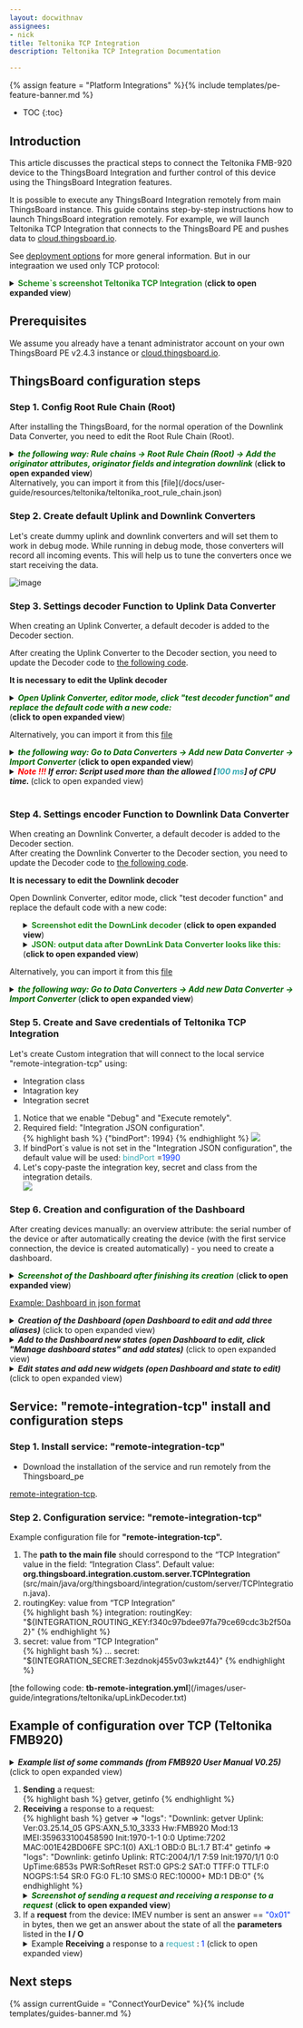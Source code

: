 ```yaml
---
layout: docwithnav
assignees:
- nick
title: Teltonika TCP Integration
description: Teltonika TCP Integration Documentation 

---
```


{% assign feature = "Platform Integrations" %}{% include templates/pe-feature-banner.md %}

* TOC
{:toc}

## Introduction

This article discusses the practical steps to connect the Teltonika FMB-920 device to the ThingsBoard Integration and further control of this device using the ThingsBoard Integration features.

It is possible to execute any ThingsBoard Integration remotely from main ThingsBoard instance.
This guide contains step-by-step instructions how to launch ThingsBoard integration remotely.
For example, we will launch Teltonika TCP Integration that connects to the ThingsBoard PE and pushes data to 
[cloud.thingsboard.io](https://cloud.thingsboard.io/signup).  

See [deployment options](/docs/user-guide/integrations/#deployment-options) for more general information.
But in our integraation we used only TCP protocol:
<details>
    <summary>
    <font color="#228b22"><b>Scheme`s screenshot Teltonika TCP Integration</b></font> (<b>click to open expanded view</b>)
    </summary>
    <img src="/images/user-guide/integrations/teltonika/embeded-integrations-overview.jpg">
</details> 


## Prerequisites

We assume you already have a tenant administrator account on your own ThingsBoard PE v2.4.3 instance or
[cloud.thingsboard.io](https://cloud.thingsboard.io/signup). 
 

## ThingsBoard configuration steps

### Step 1. Config Root Rule Chain (Root)

After installing the ThingsBoard, for the normal operation of the Downlink Data Converter, you need to edit the Root Rule Chain (Root).

<details>
    <summary>
        <font color="#006400"><i><b>the following way: Rule chains -> Root Rule Chain (Root) -> Add the originator attributes, originator fields and integration downlink </b></i></font> (<b>click to open expanded view</b>)
    </summary>
    <img src="/images/user-guide/integrations/teltonika/rule_chane.png">
</details>
Alternatively, you can import it from this [file](/docs/user-guide/resources/teltonika/teltonika_root_rule_chain.json) 

### Step 2. Create default Uplink and Downlink Converters

Let's create dummy uplink and downlink converters and will set them to work in debug mode.
While running in debug mode, those converters will record all incoming events. 
This will help us to tune the converters once we start receiving the data.

![image](/images/user-guide/integrations/remote/default-converters.gif)  

### Step 3. Settings decoder Function  to Uplink Data Converter

When creating an Uplink Converter, a default decoder is added to the Decoder section.

After creating the Uplink Converter to the Decoder section, you need to update the Decoder code to [the following code](/images/user-guide/integrations/teltonika/upLinkDecoder.txt).

<b>It is necessary to edit the Uplink decoder</b>

<p></p> <p></p>
<details>
    <summary>
        <font color="#006400"><i><b>Open Uplink Converter, editor mode, click "test decoder function" and replace the default code with a new code:</b></i></font> <br> (<b>click to open expanded view</b>)
    </summary> 
   <ul>
        <details>
            <summary>
            <font color="#228b22"><b>Screenshot of editing the UpLink decoder</b></font> (<b>click to open expanded view</b>)
            </summary>
            <img src="/images/user-guide/integrations/teltonika/uplink_decoder.png">
        </details> 
    </ul>
</details>

Alternatively, you can import it from this [file](/docs/user-guide/resources/teltonika/teltonika_tcp_uplink_converter.json) 
<details>
    <summary>
        <font color="#006400"><i><b>the following way: Go to Data Converters -> Add new Data Converter -> Import Converter </b></i></font> (<b>click to open expanded view</b>)
    </summary>
    <img src="/images/user-guide/rule-engine-2-0/tutorials/mqtt-downlink/import_new_converter.png">
</details>

<details>
    <summary>
        <i><b><font color="#FF0000">Note !!!</font> If error: Script used more than the allowed [<font color="#36abb5">100 ms</font>] of CPU time. </b></i> (click to open expanded view)
    </summary>
    <ul>
        <li>If you have an <b>error</b> while executing <b>uplink scripts:</b></li>         
        {% highlight bash %}
            java.util.concurrent.ExecutionException: java.util.concurrent.ExecutionException: javax.script.ScriptException: delight.nashornsandbox.exceptions.ScriptCPUAbuseException: Script used more than the allowed [100 ms] of CPU time.
 	        at com.google.common.util.concurrent.AbstractFuture.getDoneValue(AbstractFuture.java:502) ...    
        {% endhighlight %}          
        <li>It is possible to raise <font color="#006400"><i><b>"Maximum CPU time in milliseconds allowed for script execution"</b></i></font> in <i><b>src/main/resources/tb-remote-integration.yml</b></i></li>  
        {% highlight bash %}
            ...
            js:
              evaluator: "${JS_EVALUATOR:local}" # local/remote
              # Built-in JVM JavaScript environment properties
              local:
                ...
                # Maximum CPU time in milliseconds allowed for script execution
                max_cpu_time: "${LOCAL_JS_SANDBOX_MAX_CPU_TIME:300}"
                ...
        {% endhighlight %}
    </ul>
</details>
<br>



### Step 4. Settings encoder Function  to Downlink Data Converter
When creating an Downlink Converter, a default decoder is added to the Decoder section.<br>
After creating the Downlink Converter to the Decoder section, you need to update the Decoder code to [the following code](/images/user-guide/integrations/teltonika/downlinkDecoder.txt). <br>

<b>It is necessary to edit the Downlink decoder</b>

Open Downlink Converter, editor mode, click "test decoder function" and replace the default code with a new code:   
   <ul>
        <details>
            <summary>
            <font color="#228b22"><b>Screenshot edit the DownLink decoder</b></font> (<b>click to open expanded view</b>)
            </summary>
            <img src="/images/user-guide/integrations/teltonika/downlink_decoder.png">
        </details>         
        <details>
            <summary>
             <font color="#228b22"><b>JSON: output data after DownLink Data Converter looks like this:</b></font>  <br>(<b>click to open expanded view</b>)
             </summary>  
             {% highlight bash %}
             {
                 {
                    /** Encoder **/                    
                     var codec = 12;
                     var quantity = 1;
                     var commandType = 5;                 
                     var result = setPayload();                 
                     function setPayload() {
                         if (msg.hasOwnProperty('payload') && metadata['payload'] !== null) {
                             return getPayload();
                         }
                         return null;
                     }                 
                     function getPayload() {
                         var rez = {
                             contentType: "JSON",
                             data:  getDataHexMany(),
                             metadata: {
                                 serialNumber: metadata['cs_serialNumber'],
                                 deviceName: metadata['originatorName'],
                                 payload:  getPayloadTrim(),
                                 codec: codec,
                                 quantity: quantity,
                                 commandType: commandType
                             }
                         };
                         return rez;
                     }                 
                     function convertToHex(str) {
                         var hex = '';
                         for(var i=0;i<str.length;i++) {
                             hex += ''+str.charCodeAt(i).toString(16);
                         }
                         return hex;
                     }                 
                     function convertToHexFixLen(str, len){
                         var strHex = len +str.toString(16);
                         return strHex.substring(strHex.length - len.length);
                     }                 
                     function getDataHexMany() {
                         var dataArrays = msg.payload.split(",");
                         var data = "";
                         for (var i = 0; i < dataArrays.length; i ++) {
                             data += (getDataHexOneForMany(dataArrays[i].trim()) + ",")
                         }
                         data = data.substring(0, data.lastIndexOf(","));                 
                         return data;                 
                     }                 
                     function getDataHexOneForMany(str) {
                         var codecHex = convertToHexFixLen(codec, "00");
                         var quantityHex = convertToHexFixLen(quantity, "00");
                         var typeHex = convertToHexFixLen(commandType, "00");
                         var commandSizeHex = convertToHexFixLen(str.length,"00000000");
                         var commandHex = convertToHex(str);
                         var dataHex = codecHex + quantityHex  + typeHex + commandSizeHex + commandHex + quantityHex;
                         return dataHex;
                     }                     
                     function getPayloadTrim () {
                         var dataArrays = msg.payload.split(",");
                         var data = "";
                         for (var i = 0; i < dataArrays.length; i ++) {
                             data += (dataArrays[i].trim() + ",")
                         }
                         data = data.substring(0, data.lastIndexOf(","));
                         return data;
                     }                 
                     return result;
                 }
             }
             {% endhighlight %}
         </details>  
    </ul>  
    
    
Alternatively, you can import it from this [file](/docs/user-guide/resources/teltonika/teltonika_tcp_downlink_converter.json) 
<details>
    <summary>
        <font color="#006400"><i><b>the following way: Go to Data Converters -> Add new Data Converter -> Import Converter </b></i></font> (<b>click to open expanded view</b>)
    </summary>
    <img src="/images/user-guide/rule-engine-2-0/tutorials/mqtt-downlink/import_new_converter.png">
</details>   

### Step 5. Create and Save credentials of Teltonika TCP Integration

Let's create Custom integration that will connect to the local service "remote-integration-tcp" using:
- Integration class
- Intagration key
- Integration secret 
<ol>
    <li>Notice that we enable "Debug" and "Execute remotely".</li>    
    <li>Required field: "Integration JSON configuration".</li>
        {% highlight bash %}
            {"bindPort": 1994}
        {% endhighlight %}    
    <img src="/images/user-guide/integrations/teltonika/custom-teltonika-tcp-integration_config.png">
    <li>If bindPort`s value is not set in the "Integration JSON configuration", the default value will be used: <font color="#36abb5">bindPort </font>=<font color="#0031ff">1990</font></li>
    <li>Let's copy-paste the integration key, secret and class from the integration details.</li>
     <img src="/images/user-guide/integrations/teltonika/custom-teltonika-tcp-integration.jpg">   
</ol>

### Step 6. Creation  and  configuration of the Dashboard

After creating devices manually: an overview attribute: the serial number of the device or after automatically creating the device (with the first service connection, the device is created automatically) - you need to create a dashboard.

<details>
   <summary>
       <font color="#006400"><i><b>Screenshot of the Dashboard after finishing its creation</b></i></font> (<b>click to open expanded view</b>)
   </summary> 
   <img src="/images/user-guide/integrations/teltonika/teltonika_dashboard_example.png">
</details>

[Example:  Dashboard in json format](/docs/user-guide/resources/teltonika/teltonika_tcp_new.json)

<details>
  <summary>
    <i><b>Creation of the Dashboard (open Dashboard to edit and add three aliases)</b></i> (click to open expanded view)
  </summary> 
  <ol>
    <details>
      <summary>
          <font color="#006400"><i><b>Screenshot: add Entity aliases</b></i></font> (<b>click to open expanded view</b>)
      </summary> 
      <img src="/images/user-guide/integrations/teltonika/teltonika_dashboard_add_aliases.png">
    </details>  
    <ol>
         <li><b>LisTeltonika:</b> Filter type=>Entity list; Type=>Device; and add devices TELTONIKA</li>
          <details>
              <summary>
                  <font color="#006400"><i><b>Screenshot: add Entity aliases LisTeltonika</b></i></font> (<b>click to open expanded view</b>)
              </summary> 
              <img src="/images/user-guide/integrations/teltonika/teltonika_dashboard_alias_ListTeltonika.png">
          </details>       
         <li><b>DigEntityForm:</b> Filter type=>Device type; Type=>teltonika;</li>
        <details>
            <summary>
                <font color="#006400"><i><b>Screenshot: add Entity aliases DigEntityForm</b></i></font> (<b>click to open expanded view</b>)
            </summary> 
            <img src="/images/user-guide/integrations/teltonika/teltonika_dashboard_alias_DigEntityForm.png">
        </details>
        <li><b>SelectedDevice:</b> Filter type=>Entity from dashboard state;</li>
        <details>
            <summary>
                <font color="#006400"><i><b>Screenshot: add Entity aliases SelectedDevice</b></i></font> (<b>click to open expanded view</b>)
            </summary> 
            <img src="/images/user-guide/integrations/teltonika/teltonika_dashboard_alias_SelectedDevice.png">
        </details>
    </ol>
   </ol>
</details>  

<details>
  <summary>
    <i><b>Add to the Dashboard new states (open Dashboard to edit, click "Manage dashboard states" and add states)</b></i> (click to open expanded view)
  </summary> 
  <ol>    
    <details>
         <summary>
             <font color="#006400"><i><b>Screenshot of creation of the states; main, map, detailers, uplinks</b></i></font> (<b>click to open expanded view</b>)
         </summary> 
         <img src="/images/user-guide/integrations/teltonika/teltonika_dashboard_states.png">
     </details>
    <ol>
        <li> state main: Name=>MAIN; Sate id:=>main; Root state=>true</li>
        <ul>
            <details>
                 <summary>
                     <font color="#006400"><i><b>Screenshot of creation of the state; main</b></i></font> (<b>click to open expanded view</b>)
                 </summary> 
                 <img src="/images/user-guide/integrations/teltonika/teltonika_dashboard_state_main.png">
             </details>
        </ul>    
        <li> state map: Name=>Map; Sate id:=>map; Root state=>false</li>
        <ul>
            <details>
                 <summary>
                     <font color="#006400"><i><b>Screenshot of creation of the state; main</b></i></font> (<b>click to open expanded view</b>)
                 </summary> 
                 <img src="/images/user-guide/integrations/teltonika/teltonika_dashboard_state_map.png">
             </details>
        </ul>    
        <li> state details: Name=>Setup -> ${entityName}; Sate id:=>details; Root state=>false</li>
        <ul>
            <details>
                 <summary>New 
                     <font color="#006400"><i><b>Screenshot of creation of the state; main</b></i></font> (<b>click to open expanded view</b>)
                 </summary> 
                 <img src="/images/user-guide/integrations/teltonika/teltonika_dashboard_state_details.png">
             </details>
        </ul>    
        <li> state uplinks: Name=>UPLINKS -> ${entityName}; Sate id:=>uplinks; Root state=>false</li>
        <ul>
            <details>
                 <summary>
                     <font color="#006400"><i><b>Screenshot of creation of the state; main</b></i></font> (<b>click to open expanded view</b>)
                 </summary> 
                 <img src="/images/user-guide/integrations/teltonika/teltonika_dashboard_state_uplinks.png">
             </details>
        </ul> 
    </ol>
   </ol>
</details>  

<details>
  <summary>
    <i><b>Edit states and add  new widgets (open Dashboard and state to edit)</b></i> (click to open expanded view)
  </summary> 
  <ol> 
    <li> state <b>main:</b></li>
    <ul>
        <li><b>Add widget:</b> Entities table: Cards -> Entities </li>
        <li><b>Data</b> widget: add Datasources -> Type=>Entity; Parameters=>ListTeltonika; Fields=>serialNumber... </li>
        <details>
             <summary>
                 <font color="#006400"><i><b>Screenshot of creation widget Entities table</b></i></font> (<b>click to open expanded view</b>)
             </summary> 
             <img src="/images/user-guide/integrations/teltonika/teltonika_dashboard_state_main_entities.png">
         </details>
        <li><b>Actions</b> widget: Details, GoToUplinks, GoToMap, Details (On row click) </li>        
         <details>
              <summary>
                  <i><b>Add actions...</b></i> (click to open expanded view)
              </summary> 
              <ol>
                 <li> Add action <b>Details</b>: Action source=>Action cell button; Name=>Details; Type=>Navigation to new dashboard state; Target dashboard state=>details</li>
                 <ul>
                     <details>
                          <summary>
                              <font color="#006400"><i><b>Screenshot add of action Details</b></i></font> (<b>click to open expanded view</b>)
                          </summary> 
                          <img src="/images/user-guide/integrations/teltonika/teltonika_dashboard_state_main_entities_details.png">
                      </details>
                 </ul>                  
                 <li> Add action <b>GoToUplinks</b>: Action source=>Action cell button; Name=>GoToUplinks; Type=>Navigation to new dashboard state; Target dashboard state=>uplinks</li>
                 <ul>
                     <details>
                          <summary>
                              <font color="#006400"><i><b>Screenshot add action GoToUplinks</b></i></font> (<b>click to open expanded view</b>)
                          </summary> 
                          <img src="/images/user-guide/integrations/teltonika/teltonika_dashboard_state_main_entities_GoToUplinks.png">
                      </details>
                 </ul>                 
                 <li> Add action <b>GoToMap</b>: Action source=>Action cell button; Name=>GoToMap; Type=>Navigation to new dashboard state; Target dashboard state=>map</li>
                 <ul>
                     <details>
                          <summary>
                              <font color="#006400"><i><b>Screenshot of add action GoToMap</b></i></font> (<b>click to open expanded view</b>)
                          </summary> 
                          <img src="/images/user-guide/integrations/teltonika/teltonika_dashboard_state_main_entities_GoToMap.png">
                      </details>
                 </ul>                  
                 <li>Add action <b>Details (On row click)</b>: Action source=>On row click; Name=>Detailsrow; Type=>Navigation to new dashboard state; Target dashboard state=>details</li>
                 <ul>
                     <details>
                          <summary>
                              <font color="#006400"><i><b>Screenshot add of action Details (On row click)</b></i></font> (<b>click to open expanded view</b>)
                          </summary> 
                          <img src="/images/user-guide/integrations/teltonika/teltonika_dashboard_state_main_entities_detailsrow.png">
                      </details>
                 </ul>                  
              </ol>
          </details>           
    </ul>  
    <li> state <b>map:</b></li>
    <ul>
        <li><b>Add widget:</b> Trip Animation: Maps -> Trip Animation </li>
        <li><b>Data</b> widget: add Datasources -> Type=>Entity; Parameters=>SelectedDevice; Fields=>latitude... </li>
        <details>
             <summary>
                 <font color="#006400"><i><b>Screenshot of creation widget Trip Animation</b></i></font> (<b>click to open expanded view</b>)
             </summary> 
             <img src="/images/user-guide/integrations/teltonika/teltonika_dashboard_state_map_TripAnimation.png">
         </details> 
         <details>
              <summary>
                  <font color="#006400"><i><b>Screenshot of widget Trip Animation -> Title: Device Migration Map</b></i></font> (<b>click to open expanded view</b>)
              </summary> 
              <img src="/images/user-guide/integrations/teltonika/teltonika_dashboard_state_map_MigrationMap.png">
          </details>   
    </ul> 
    <li> state <b>details:</b></li>
    <details>
         <summary>
             <font color="#006400"><i><b>Screenshot of creation All widgets state details: Name=>Setup -> ${entityName} </b></i></font> (<b>click to open expanded view</b>)
         </summary> 
         <img src="/images/user-guide/integrations/teltonika/teltonika_dashboard_state_details_Setup.png">
     </details>      
    <ul>
        <li><b>Add widget:</b> Timeseries table: Cards -> Timeseries table: Title=>Messages from device <p></p> <b>Data</b> widget: add Datasources -> Type=>Entity; Parameters=>SelectedDevice; Fields=>latitude... </li>
        <details>
             <summary>
                 <font color="#006400"><i><b>Screenshot of creation widget Timeseries table: Title=>Messages from device</b></i></font> (<b>click to open expanded view</b>)
             </summary> 
             <img src="/images/user-guide/integrations/teltonika/teltonika_dashboard_state_details_Timeseries.png">
         </details>          “TCP Integration”
         <li><b>Add widget:</b> Update Multiple Attributes: Input Widget -> Update Multiple Attributes <p></p> <b>Data</b> widget: add Datasources -> Type=>Entity; Parameters=>SelectedDevice; Fields=>key: payload; label: ${entityLabel} </li>
        <details>
             <summary>
                 <font color="#006400"><i><b>Screenshot of creation widget Update Multiple Attributes: Title: Send DownLink command</b></i></font> (<b>click to open expanded view</b>)
             </summary> 
             <img src="/images/user-guide/integrations/teltonika/teltonika_dashboard_state_details_InputAtrribut.png">
         </details>        
         <details>
             <summary>
                 <font color="#006400"><i><b>Screenshot of add to widget Update Multiple Attributes new field: key: payload; label: ${entityLabel} </b></i></font> (<b>click to open expanded view</b>)
             </summary> 
             <img src="/images/user-guide/integrations/teltonika/teltonika_dashboard_state_details_InputAtrribut_payload.png">
         </details>   
         <li><b>Add widget:</b> Timeseries table: Cards -> Timeseries table: Title=>Commands <p></p> <b>Data</b> widget: add Datasources -> Type=>Entity; Parameters=>SelectedDevice; Fields=>logs... </li>
         <details>
              <summary>
                  <font color="#006400"><i><b>Screenshot of creation widget Timeseries table: Title=>Commands</b></i></font> (<b>click to open expanded view</b>)
              </summary> 
              <img src="/images/user-guide/integrations/teltonika/teltonika_dashboard_state_details_logs.png">
         </details>        
    </ul>    
    <li> state <b>uplinks:</b></li>
    <details>
         <summary>
             <font color="#006400"><i><b>Screenshot of creation All widgets state uplinks: Name=>UPLINKS -> ${entityName} </b></i></font> (<b>click to open expanded view</b>)
         </summary> 
         <img src="/images/user-guide/integrations/teltonika/teltonika_dashboard_state_uplinks_allwidget.png">
     </details> 
    <ul>
        <li><b>Add widget:</b> Entities table: Cards -> Entities table: Title=>Last Entity Value <p></p> <b>Data</b> widget: add Datasources -> Type=>Entity; Parameters=>SelectedDevice; Fields=>model... </li>
        <details>
             <summary>
                 <font color="#006400"><i><b>Screenshot of creation widget Entities table: Title=>Last Entity Value</b></i></font> (<b>click to open expanded view</b>)
             </summary> 
             <img src="/images/user-guide/integrations/teltonika/teltonika_dashboard_state_uplinks_entity.png">
         </details>          
         <li><b>Add widget:</b> Timeseries - Flot: Charts -> Timeseries - Flot <p></p> <b>Data</b> widget: add Datasources -> Type=>Entity; Parameters=>SelectedDevice; Fields=>External Voltage mV... </li>
        <details>
             <summary>
                 <font color="#006400"><i><b>Screenshot of creation widget Timeseries - Flot: Title: Graph value</b></i></font> (<b>click to open expanded view</b>)
             </summary> 
             <img src="/images/user-guide/integrations/teltonika/teltonika_dashboard_state_uplinks_gtaph.png">
         </details>           
    </ul>
  </ol>
</details>



## Service: "remote-integration-tcp" install and configuration steps

### Step 1.  Install service: "remote-integration-tcp"
- Download the installation of the service and run remotely from the Thingsboard_pe

[remote-integration-tcp](https://github.com/nickAS21/remote-integration-tcp.git). 

### Step 2.  Configuration service: "remote-integration-tcp"

Example configuration file for <b>"remote-integration-tcp".</b>
<ol>
    <li>The <b>path to the main file</b> should correspond to the “TCP Integration” value in the field: “Integration Class”. Default value: <b>org.thingsboard.integration.custom.server.TCPIntegration</b> (src/main/java/org/thingsboard/integration/custom/server/TCPIntegration.java).</li>
    <li>routingKey: value from  “TCP Integration” </li>
        {% highlight bash %}
            integration:
                routingKey: "${INTEGRATION_ROUTING_KEY:f340c97bdee97fa79ce69cdc3b2f50a2}"
        {% endhighlight %}
    <li>secret: value from  “TCP Integration” </li>
        {% highlight bash %}
            ...
                secret: "${INTEGRATION_SECRET:3ezdnokj455v03wkzt44}"
        {% endhighlight %}
</ol>
[the following code: <b>tb-remote-integration.yml</b>](/images/user-guide/integrations/teltonika/upLinkDecoder.txt)

## Example of configuration over TCP (Teltonika FMB920)
<details>
     <summary>
         <i><b>Example list of some commands (from FMB920 User Manual V0.25)</b></i> (click to open expanded view)
     </summary> 
     {% highlight bash %}
         ...
         "getinfo",
         "getver",
         "getstatus",
         "getgps",
         "getio",
         "ggps",
         "cpureset",
         "getparam 2004",                        // Server gettings domen: my.org.ua 
         "setparam 2004:my.thingsboard.io",      // Server settings domen: my.thingsboard.io
         "getparam 2005",                        // Server gettings port: 1994             
         "setparam 2005:1992",                   // Server settings port: 1992             
         "getparam 2006"                         //  Server gettings pototokol: TCP - 0, UDP - 1
         "setparam 2006:1"                       //  Server settings pototokol: UDP - 1
         ...
      {% endhighlight %}
</details>  
<ol>
    <li><b>Sending</b> a request:</li>
    {% highlight bash %}
        getver, getinfo
    {% endhighlight %}
    <li><b>Receiving</b> a response to a request:</li>
     {% highlight bash %}
         getver  => "logs": "Downlink: getver Uplink: Ver:03.25.14_05 GPS:AXN_5.10_3333 Hw:FMB920 Mod:13 IMEI:359633100458590 Init:1970-1-1 0:0 Uptime:7202 MAC:001E42BD06FE SPC:1(0) AXL:1 OBD:0 BL:1.7 BT:4" 
         getinfo => "logs": "Downlink: getinfo Uplink: RTC:2004/1/1 7:59 Init:1970/1/1 0:0 UpTime:6853s PWR:SoftReset RST:0 GPS:2 SAT:0 TTFF:0 TTLF:0 NOGPS:1:54 SR:0 FG:0 FL:10 SMS:0 REC:10000+ MD:1 DB:0"
     {% endhighlight %}
    <details>
         <summary>
             <font color="#006400"><i><b>Screenshot of sending a request and receiving a response to a request</b></i></font> (<b>click to open expanded view</b>)
         </summary> 
         <img src="/images/user-guide/integrations/teltonika/example_list_some_commands.png">
     </details> 
     <li>If a <b>request</b> from the device: IMEV number is sent an answer == <font color="#0031ff">"0x01"</font> in bytes, then we get an answer about the state of all the <b>parameters</b> listed in the <b>I / O</b></li>
      <details>
           <summary>
               Example <b>Receiving</b> a response to a <font color="#36abb5">request</font> : <font color="#0031ff">1</font> (click to open expanded view)
           </summary> 
                 {% highlight bash %}
                   "telemetry": {
                        "ts": 1072944932000,
                        "values": {
                            "priority": "Low",
                            "longitude": "0",
                            "latitude": "0",
                            "altitude": 0,
                            "angle": 0,
                            "satellites": 0,
                            "speed": 0,
                            "eventIoId": 0,
                            "Ignition": 1,
                            "Movement": 1,
                            "Data Mode": 1,
                            "GSM Signal": "Good Signal",
                            "Sllep Mode": 0,
                            "GNSS Status": "Activated",
                            "Digital Input 1": 0,
                            "Digital Output 1": 0,
                            "BLE Battery #1 (%)": 0,
                            "BLE Battery #2 (%)": 0,
                            "BLE Battery #3 (%)": 0,
                            "BLE Battery #4 (%)": 0,
                            "Internel Battery Status %": 83,
                            "GNSS PDOP": 0,
                            "GNSS NDOP": 0,
                            "External Voltage mV": 12019,
                            "Speed km/h": 0,
                            "GSM Cell ID": 27216,
                            "GSM Area Code": 1821,
                            "Battery Voltage mV": 3934,
                            "Battery Current mA": 0,
                            "Analog Input 1": 131,
                            "FC AVG By GPS (l/h*100)": 9999,
                            "Axis X (mG)": -15,
                            "Axis Y (mG)": 3,
                            "Axis Z (mG)": 1003,
                            "Eco score": 0,
                            "BLE Temp #1 (C)": 0,
                            "BLE Temp #2 (C)": 0,
                            "BLE Temp #3 (C)": 0,
                            "BLE Temp #4 (C)": 0,
                            "BLE Humidity #1 (%RH)": 0,
                            "BLE Humidity #2 (%RH)": 0,
                            "BLE Humidity #3 (%RH)": 0,
                            "BLE Humidity #4 (%RH)": 0,
                            "Actual Operator Code": 25501,
                            "Trip Odometr (m)": 0,
                            "Total Odometr (m)": 194928,
                            "FC By GPS (ml)": 129178,
                            "Pulse Counter DIN1": 0,
                            "ICCID1": 893800180,
                            "User ID": 0,
                            "ICCID4": 402338912
                        }
                    }      
                {% endhighlight %}
       </details>    
     

 </ol>

## Next steps

{% assign currentGuide = "ConnectYourDevice" %}{% include templates/guides-banner.md %}




